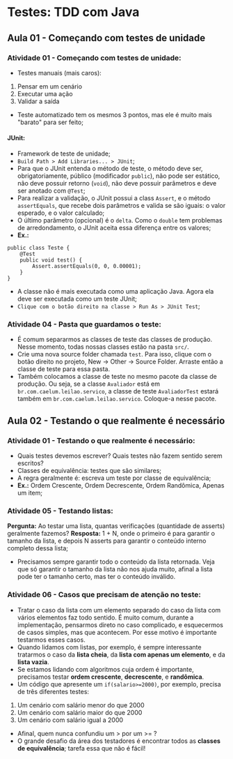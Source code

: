# Testes: TDD com Java

## Aula 01 - Começando com testes de unidade

### Atividade 01 - Começando com testes de unidade:

- Testes manuais (mais caros):
1. Pensar em um cenário
2. Executar uma ação
3. Validar a saída
- Teste automatizado tem os mesmos 3 pontos, mas ele é muito mais "barato" para ser feito;

#### JUnit:

- Framework de teste de unidade;
- `Build Path > Add Libraries... > JUnit`;
- Para que o JUnit entenda o método de teste, o método deve ser, obrigatoriamente, público (modificador `public`), não pode ser estático, não deve possuir retorno (`void`), não deve possuir parâmetros e deve ser anotado com `@Test`;
- Para realizar a validação, o JUnit possui a class `Assert`, e o método `assertEquals`, que recebe dois parâmetros e valida se são iguais: o valor esperado, e o valor calculado;
- O último parâmetro (opcional) é o `delta`. Como o `double` tem problemas de arredondamento, o JUnit aceita essa diferença entre os valores;
- **Ex.:**
```
public class Teste {
    @Test
    public void test() {
        Assert.assertEquals(0, 0, 0.00001);
    }
}
```
- A classe não é mais executada como uma aplicação Java. Agora ela deve ser executada como um teste JUnit;
- `Clique com o botão direito na classe > Run As > JUnit Test`;

### Atividade 04 - Pasta que guardamos o teste:

- É comum separarmos as classes de teste das classes de produção. Nesse momento, todas nossas classes estão na pasta `src/`.
- Crie uma nova source folder chamada `test`. Para isso, clique com o botão direito no projeto, New -> Other -> Source Folder. Arraste então a classe de teste para essa pasta.
- Também colocamos a classe de teste no mesmo pacote da classe de produção. Ou seja, se a classe `Avaliador` está em `br.com.caelum.leilao.servico`, a classe de teste `AvaliadorTest` estará também em `br.com.caelum.leilao.servico`. Coloque-a nesse pacote.

## Aula 02 - Testando o que realmente é necessário

### Atividade 01 - Testando o que realmente é necessário:

- Quais testes devemos escrever? Quais testes não fazem sentido serem escritos?
- Classes de equivalência: testes que são similares;
- A regra geralmente é: escreva um teste por classe de equivalência;
- **Ex.:** Ordem Crescente, Ordem Decrescente, Ordem Randômica, Apenas um item;

### Atividade 05 - Testando listas:

**Pergunta:** Ao testar uma lista, quantas verificações (quantidade de asserts) geralmente fazemos?
**Resposta:** 1 + N, onde o primeiro é para garantir o tamanho da lista, e depois N asserts para garantir o conteúdo interno completo dessa lista;
- Precisamos sempre garantir todo o conteúdo da lista retornada. Veja que só garantir o tamanho da lista não nos ajuda muito, afinal a lista pode ter o tamanho certo, mas ter o conteúdo inválido.

### Atividade 06 - Casos que precisam de atenção no teste:

- Tratar o caso da lista com um elemento separado do caso da lista com vários elementos faz todo sentido. É muito comum, durante a implementação, pensarmos direto no caso complicado, e esquecermos de casos simples, mas que acontecem. Por esse motivo é importante testarmos esses casos.
- Quando lidamos com listas, por exemplo, é sempre interessante tratarmos o caso da **lista cheia**, da **lista com apenas um elemento**, e da **lista vazia**.
- Se estamos lidando com algoritmos cuja ordem é importante, precisamos testar **ordem crescente**, **decrescente**, e **randômica**.
- Um código que apresente um `if(salario>=2000)`, por exemplo, precisa de três diferentes testes:
1. Um cenário com salário menor do que 2000
2. Um cenário com salário maior do que 2000
3. Um cenário com salário igual a 2000
- Afinal, quem nunca confundiu um > por um >= ?
- O grande desafio da área dos testadores é encontrar todos as **classes de equivalência**; tarefa essa que não é fácil!
